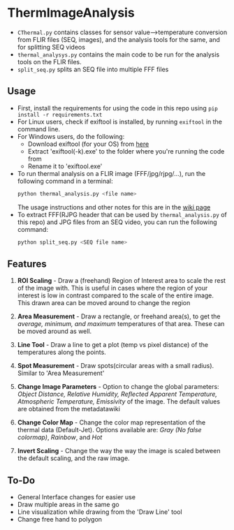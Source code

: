 # ThermImageAnalysis
* `CThermal.py` contains classes for sensor value-->temperature conversion from FLIR files (SEQ, images), and the analysis tools for the same, and for splitting SEQ videos
* `thermal_analysys.py` contains the main code to be run for the analysis tools on the FLIR files.
* `split_seq.py` splits an SEQ file into multiple FFF files


## Usage
* First, install the requirements for using the code in this repo using `pip install -r requirements.txt`
* For Linux users, check if exiftool is installed, by running ```exiftool``` in the command line.
* For Windows users, do the following: 
    * Download exiftool (for your OS) from [here](https://exiftool.org/)
    * Extract 'exiftool(-k).exe' to the folder where you're running the code from
    * Rename it to 'exiftool.exe'
* To run thermal analysis on a FLIR image (FFF/jpg/rjpg/...), run the following command in a terminal:
    ```bash
    python thermal_analysis.py <file name>
    ```  
  The usage instructions and other notes for this are in the [wiki page](https://github.com/detecttechnologies/Thermal_Image_Analysis/wiki/Instructions-Manual-for-the-Thermal-Image-Analysis-software)
* To extract FFF(RJPG header that can be used by `thermal_analysis.py` of this repo) and JPG files from an SEQ video, you can run the following command:
    ```bash
    python split_seq.py <SEQ file name>
    ```


## Features
1. **ROI Scaling** - Draw a (freehand) Region of Interest area to scale the rest of the image with. This is useful in cases where the region of your interest is low in contrast compared to the scale of the entire image. This drawn area can be moved around to change the region

2. **Area Measurement** - Draw a rectangle, or freehand area(s), to get the *average, minimum, and maximum* temperatures of that area. These can be moved around as well.

3. **Line Tool** - Draw a line to get a plot (temp vs pixel distance) of the temperatures along the points.

4. **Spot Measurement** - Draw spots(circular areas with a small radius). Similar to 'Area Measurement'

5. **Change Image Parameters** - Option to change the global parameters: *Object Distance, Relative Humidity, Reflected Apparent Temperature, Atmospheric Temperature, Emissivity* of the image. The default values are obtained from the metadatawiki

6. **Change Color Map** - Change the color map representation of the thermal data (Default-Jet). Options available are: *Gray* *(No false colormap)*, *Rainbow*, and *Hot*

7. **Invert Scaling** - Change the way the way the image is scaled between the default scaling, and the raw image.

## To-Do

* General Interface changes for easier use 
* Draw multiple areas in the same go
* Line visualization while drawing from the 'Draw Line' tool
* Change free hand to polygon 
